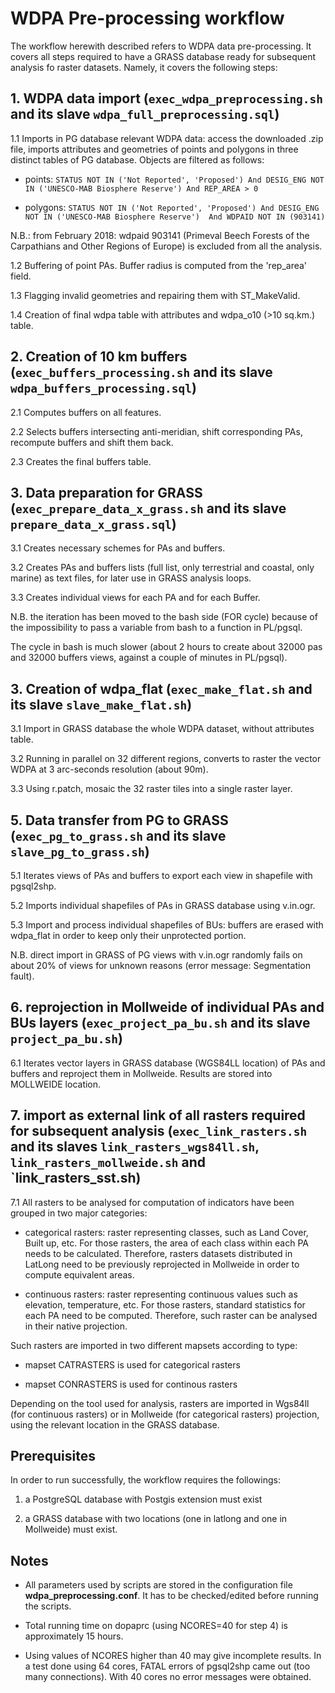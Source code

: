 # WDPA Pre-processing workflow

The workflow herewith described refers to WDPA data pre-processing. It covers all steps required to have a GRASS database ready for subsequent analysis fo raster datasets.
Namely, it covers the following steps:

## 1. WDPA data import (`exec_wdpa_preprocessing.sh` and its slave `wdpa_full_preprocessing.sql`)
1.1 Imports in PG database relevant WDPA data: access the downloaded .zip file, imports attributes and geometries of points and polygons in three distinct tables of PG database.
	Objects are filtered as follows:
	
- points: `STATUS NOT IN ('Not Reported', 'Proposed') And DESIG_ENG NOT IN ('UNESCO-MAB Biosphere Reserve') And REP_AREA > 0`
	
- polygons: `STATUS NOT IN ('Not Reported', 'Proposed') And DESIG_ENG NOT IN ('UNESCO-MAB Biosphere Reserve')  And WDPAID NOT IN (903141)`
	
N.B.: from February 2018: wdpaid 903141 (Primeval Beech Forests of the Carpathians and Other Regions of Europe) is excluded from all the analysis.
	
1.2 Buffering of point PAs. Buffer radius is computed from the 'rep_area' field.

1.3 Flagging invalid geometries and repairing them with ST_MakeValid.

1.4 Creation of final wdpa table with attributes and wdpa_o10 (>10 sq.km.) table.


## 2. Creation of 10 km buffers (`exec_buffers_processing.sh` and its slave `wdpa_buffers_processing.sql`)
2.1 Computes buffers on all features.

2.2 Selects buffers intersecting anti-meridian, shift corresponding PAs, recompute buffers and shift them back.

2.3 Creates the final buffers table.


## 3. Data preparation for GRASS (`exec_prepare_data_x_grass.sh` and its slave `prepare_data_x_grass.sql`)
3.1 Creates necessary schemes for PAs and buffers.

3.2 Creates PAs and buffers lists (full list, only terrestrial and coastal, only marine) as text files, for later use in GRASS analysis loops.

3.3 Creates individual views for each PA and for each Buffer.

N.B. the iteration has been moved to the bash side (FOR cycle) because of the impossibility to pass a variable from bash to a function in PL/pgsql.

The cycle in bash is much slower (about 2 hours to create about 32000 pas and 32000 buffers views, against a couple of minutes in PL/pgsql).


## 3. Creation of wdpa_flat (`exec_make_flat.sh` and its slave `slave_make_flat.sh`)
3.1 Import in GRASS database the whole WDPA dataset, without attributes table.

3.2 Running in parallel on 32 different regions, converts to raster the vector WDPA at 3 arc-seconds resolution (about 90m).

3.3 Using r.patch, mosaic the 32 raster tiles into a single raster layer.


## 5. Data transfer from PG to GRASS (`exec_pg_to_grass.sh` and its slave `slave_pg_to_grass.sh`)
5.1 Iterates views of PAs and buffers to export each view in shapefile with pgsql2shp.

5.2	Imports individual shapefiles of PAs in GRASS database using v.in.ogr.

5.3 Import and process individual shapefiles of BUs: buffers are erased with wdpa_flat in order to keep only their unprotected portion.

N.B. direct import in GRASS of PG views with v.in.ogr randomly fails on about 20% of views for unknown reasons (error message: Segmentation fault).


## 6. reprojection in Mollweide of individual PAs and BUs layers (`exec_project_pa_bu.sh` and its slave `project_pa_bu.sh`)
6.1 Iterates vector layers in GRASS database (WGS84LL location) of PAs and buffers and reproject them in Mollweide. Results are stored into MOLLWEIDE location.


## 7. import as external link of all rasters required for subsequent analysis (`exec_link_rasters.sh` and its slaves `link_rasters_wgs84ll.sh`, `link_rasters_mollweide.sh` and `link_rasters_sst.sh) 
7.1 All rasters to be analysed for computation of indicators have been grouped in two major categories:

- categorical rasters: raster representing classes, such as Land Cover, Built up, etc. For those rasters, the area of each class within each PA needs to be calculated. Therefore, rasters datasets distributed in LatLong need to be previously reprojected in Mollweide in order to compute equivalent areas.

- continuous rasters: raster representing continuous values such as elevation, temperature, etc. For those rasters, standard statistics for each PA need to be computed. Therefore, such raster can be analysed in their native projection.


Such rasters are imported in two different mapsets according to  type:

- mapset CATRASTERS is used for categorical rasters

- mapset CONRASTERS is used for continous rasters


Depending on the tool used for analysis, rasters are imported in Wgs84ll (for continuous rasters) or in Mollweide (for categorical rasters) projection, using the relevant location in the GRASS database.



## Prerequisites
In order to run successfully, the workflow requires the followings:

1. a PostgreSQL database with Postgis extension must exist

2. a GRASS database with two locations (one in latlong and one in Mollweide) must exist.


## Notes
- All parameters used by scripts are stored in the configuration file **wdpa_preprocessing.conf**. It has to be checked/edited before running the scripts.

- Total running time on dopaprc (using NCORES=40 for step 4) is approximately 15 hours.

- Using  values of NCORES higher than 40 may give incomplete results. In a test done using 64 cores, FATAL errors of pgsql2shp came out (too many connections). With 40 cores no error messages were obtained.


